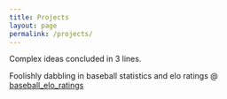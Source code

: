 ```yaml
---
title: Projects
layout: page
permalink: /projects/
---
```


Complex ideas concluded in 3 lines.


Foolishly dabbling in baseball statistics and elo ratings @ [baseball_elo_ratings](https://gabrieldwyer.com/baseball_elo_ratings)
